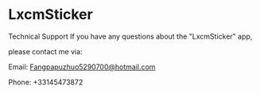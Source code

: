 # LxcmSticker
Technical Support If you have any questions about the "LxcmSticker" app,

please contact me via:

Email: Fangpapuzhuo5290700@hotmail.com

Phone: +33145473872
